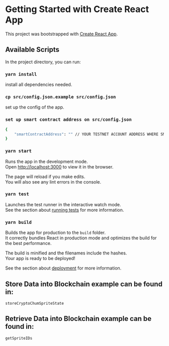 # Getting Started with Create React App

This project was bootstrapped with [Create React App](https://github.com/facebook/create-react-app).

## Available Scripts

In the project directory, you can run:

### `yarn install`

install all dependencies needed.


### `cp src/config.json.example src/config.json`

set up the config of the app.

### `set up smart contract address on src/config.json`

```bash
{
    "smartContractAddress": "" // YOUR TESTNET ACCOUNT ADDRESS WHERE SMART CONTRACT LIVES
}
```

### `yarn start`

Runs the app in the development mode.\
Open [http://localhost:3000](http://localhost:3000) to view it in the browser.

The page will reload if you make edits.\
You will also see any lint errors in the console.

### `yarn test`

Launches the test runner in the interactive watch mode.\
See the section about [running tests](https://facebook.github.io/create-react-app/docs/running-tests) for more information.

### `yarn build`

Builds the app for production to the `build` folder.\
It correctly bundles React in production mode and optimizes the build for the best performance.

The build is minified and the filenames include the hashes.\
Your app is ready to be deployed!

See the section about [deployment](https://facebook.github.io/create-react-app/docs/deployment) for more information.

## Store Data into Blockchain example can be found in:
`storeCryptoChumSpriteState`

## Retrieve Data into Blockchain example can be found in:
`getSpriteIDs`

